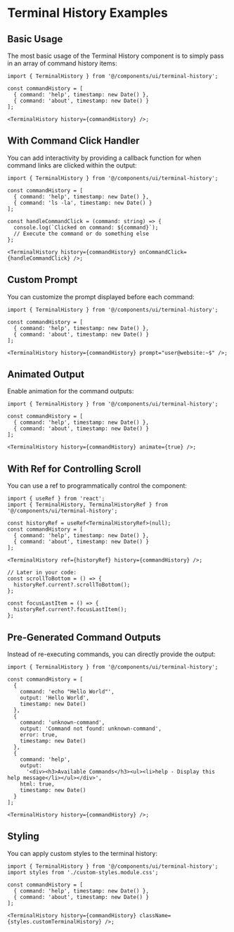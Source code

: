 # Terminal History Examples

## Basic Usage

The most basic usage of the Terminal History component is to simply pass in an array of command history items:

```tsx
import { TerminalHistory } from '@/components/ui/terminal-history';

const commandHistory = [
  { command: 'help', timestamp: new Date() },
  { command: 'about', timestamp: new Date() }
];

<TerminalHistory history={commandHistory} />;
```

## With Command Click Handler

You can add interactivity by providing a callback function for when command links are clicked within the output:

```tsx
import { TerminalHistory } from '@/components/ui/terminal-history';

const commandHistory = [
  { command: 'help', timestamp: new Date() },
  { command: 'ls -la', timestamp: new Date() }
];

const handleCommandClick = (command: string) => {
  console.log(`Clicked on command: ${command}`);
  // Execute the command or do something else
};

<TerminalHistory history={commandHistory} onCommandClick={handleCommandClick} />;
```

## Custom Prompt

You can customize the prompt displayed before each command:

```tsx
import { TerminalHistory } from '@/components/ui/terminal-history';

const commandHistory = [
  { command: 'help', timestamp: new Date() },
  { command: 'about', timestamp: new Date() }
];

<TerminalHistory history={commandHistory} prompt="user@website:~$" />;
```

## Animated Output

Enable animation for the command outputs:

```tsx
import { TerminalHistory } from '@/components/ui/terminal-history';

const commandHistory = [
  { command: 'help', timestamp: new Date() },
  { command: 'about', timestamp: new Date() }
];

<TerminalHistory history={commandHistory} animate={true} />;
```

## With Ref for Controlling Scroll

You can use a ref to programmatically control the component:

```tsx
import { useRef } from 'react';
import { TerminalHistory, TerminalHistoryRef } from '@/components/ui/terminal-history';

const historyRef = useRef<TerminalHistoryRef>(null);
const commandHistory = [
  { command: 'help', timestamp: new Date() },
  { command: 'about', timestamp: new Date() }
];

<TerminalHistory ref={historyRef} history={commandHistory} />;

// Later in your code:
const scrollToBottom = () => {
  historyRef.current?.scrollToBottom();
};

const focusLastItem = () => {
  historyRef.current?.focusLastItem();
};
```

## Pre-Generated Command Outputs

Instead of re-executing commands, you can directly provide the output:

```tsx
import { TerminalHistory } from '@/components/ui/terminal-history';

const commandHistory = [
  {
    command: 'echo "Hello World"',
    output: 'Hello World',
    timestamp: new Date()
  },
  {
    command: 'unknown-command',
    output: 'Command not found: unknown-command',
    error: true,
    timestamp: new Date()
  },
  {
    command: 'help',
    output:
      '<div><h3>Available Commands</h3><ul><li>help - Display this help message</li></ul></div>',
    html: true,
    timestamp: new Date()
  }
];

<TerminalHistory history={commandHistory} />;
```

## Styling

You can apply custom styles to the terminal history:

```tsx
import { TerminalHistory } from '@/components/ui/terminal-history';
import styles from './custom-styles.module.css';

const commandHistory = [
  { command: 'help', timestamp: new Date() },
  { command: 'about', timestamp: new Date() }
];

<TerminalHistory history={commandHistory} className={styles.customTerminalHistory} />;
```
